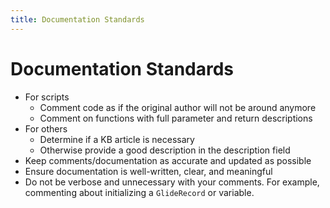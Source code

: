 ```yaml
---
title: Documentation Standards
---
```


# Documentation Standards
* For scripts
    - Comment code as if the original author will not be around anymore
    - Comment on functions with full parameter and return descriptions
* For others
    - Determine if a KB article is necessary
    - Otherwise provide a good description in the description field
* Keep comments/documentation as accurate and updated as possible
* Ensure documentation is well-written, clear, and meaningful
* Do not be verbose and unnecessary with your comments. For example, commenting about initializing a `GlideRecord` or variable.
